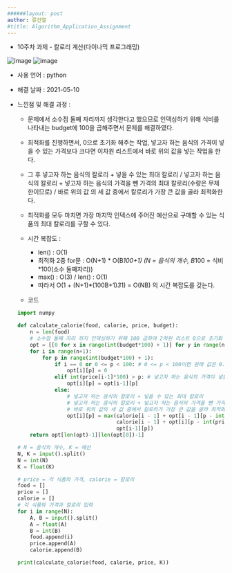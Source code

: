 ```yaml
---
######layout: post
author: 류건열
#title: Algorithm_Application_Assignment
---
```



+  10주차 과제 - 칼로리 계산(다이나믹 프로그래밍)
    

![image](https://user-images.githubusercontent.com/34560965/117646300-8f416280-b1c6-11eb-823b-016422957856.png)
![image](https://user-images.githubusercontent.com/34560965/117646305-910b2600-b1c6-11eb-9678-c8b585b32c40.png)



- 사용 언어 : python

- 해결 날짜 : 2021-05-10

- 느낀점 및 해결 과정 : 

    -	문제에서 소수점 둘째 자리까지 생각한다고 했으므로 인덱싱하기 위해 식비를 나타내는 budget에 100을 곱해주면서 문제를 해결하였다.
    -	최적화를 진행하면서, 0으로 초기화 해주는 작업, 넣고자 하는 음식의 가격이 넣을 수 있는 가격보다 크다면 이차원 리스트에서 바로 위의 값을 넣는 작업을 한다.
    -	그 후 넣고자 하는 음식의 칼로리 + 넣을 수 있는 최대 칼로리 / 넣고자 하는 음식의 칼로리 + 넣고자 하는 음식의 가격을 뺀 가격의 최대 칼로리(수량은 무제한이므로) / 바로 위의 값 
    의 세 값 중에서 칼로리가 가장 큰 값을 골라 최적화한다.
    -	최적화를 모두 마치면 가장 마지막 인덱스에 주어진 예산으로 구매할 수 있는 식품의 최대 칼로리를 구할 수 있다.





    - 시간 복잡도 : 

        -	len() : O(1)
        -	최적화 2중 for문 : O(N+1) * O(B*100+1) (N = 음식의 개수, B*100 = 식비*100(소수 둘째자리))
        -	max() : O(3) / len() : O(1)
        -	따라서 O(1 + (N+1)*(100B+1)*3*1) = O(NB) 의 시간 복잡도를 갖는다.





        

    - 코드	

    ```python
    import numpy

    def calculate_calorie(food, calorie, price, budget):
        n = len(food)
        # 소수점 둘째 자리 까지 인덱싱하기 위해 100 곱하여 2차원 리스트 0으로 초기화
        opt = [[0 for x in range(int(budget*100) + 1)] for y in range(n+1)]
        for i in range(n+1):
            for p in range(int(budget*100) + 1):
                if i == 0 or 0 <= p < 100: # 0 <= p < 100이면 원래 값은 0.xx 였으므로 값은 0
                    opt[i][p] = 0
                elif int(price[i-1]*100) > p: # 넣고자 하는 음식의 가격이 넣을 수 있는 가격보다 크다면 위의 값 넣기
                    opt[i][p] = opt[i-1][p]
                else:
                    # 넣고자 하는 음식의 칼로리 + 넣을 수 있는 최대 칼로리
                    # 넣고자 하는 음식의 칼로리 + 넣고자 하는 음식의 가격을 뺀 가격의 최대 칼로리 (음식을 무한으로 담을 수 있기 때문)
                    # 바로 위의 값의 세 값 중에서 칼로리가 가장 큰 값을 골라 최적화
                    opt[i][p] = max(calorie[i - 1] + opt[i - 1][p - int(price[i - 1] * 100)],
                                    calorie[i - 1] + opt[i][p - int(price[i - 1] * 100)],
                                    opt[i-1][p])
        return opt[len(opt)-1][len(opt[0])-1]

    # N = 음식의 개수, K = 예산
    N, K = input().split()
    N = int(N)
    K = float(K)

    # price = 각 식품의 가격, calorie = 칼로리
    food = []
    price = []
    calorie = []
    # 각 식품와 가격과 칼로리 입력
    for i in range(N):
        A, B = input().split()
        A = float(A)
        B = int(B)
        food.append(i)
        price.append(A)
        calorie.append(B)

    print(calculate_calorie(food, calorie, price, K))

    ```
